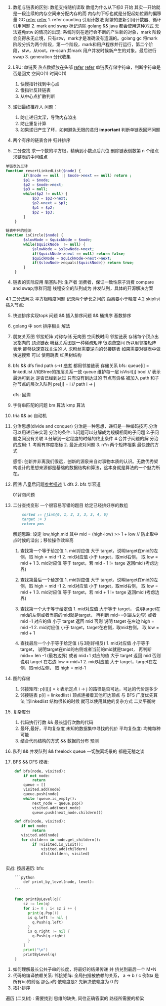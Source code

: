 1. 数组与链表的区别:
    数组支持随机读取
    数组为什么从下标0 开始
        其实一开始就是一段连续的内存空间来分配内存的而 内存的下标也就是分配起始位置的偏移量
    GC [refer](https://cloud.tencent.com/developer/article/1072602) 
       [refer](https://github.com/KeKe-Li/For-learning-Go-Tutorial/blob/master/src/spec/02.0.md)
        1. refer counting 引用计数法
            频繁的更新引用计数器、循环引用问题
        2. mark and swap 标记清除 golang && java 都会使用这种方式
            无法避免stw 的情况的出现: 系统时刻在运行会不断的产生新的对象，mark 阶段会变得永无止境，只有stw，mark才是准确没有遗漏的。golang gc 将mark阶段分拆为两个阶段，第一个阶段，mark和用户程序并行运行，第二个阶段，stw，从root，re-scan 并mark 用户并发时候新产生的对象。最后进行swap
        3. generation 分代收集
    
2. LRU: 单链表 热点数据放在头部 [refer](https://github.com/golang/groupcache/blob/master/lru/lru.go) [refer](https://github.com/hashicorp/golang-lru)
   单链表存储字符串，判断字符串是否是回文
   空间O(1) 时间O(1)
   1. 快慢指针找到中心点
   2. 慢指针反转链表
   3. 从中心点扩散判断
   
3. 递归最终推荐人
    问题：
    1. 防止递归太深，导致内存溢出
    2. 防止重复计算
    3. 如果递归产生了环，如何避免无限的递归 __important__ 判断单链表回环问题
    
4. 两个有序的链表合并 归并排序

5. 二分查找
    求一个数的平方根，精确到小数点后六位
删除链表倒数第 n 个结点
求链表的中间结点    
```php
单链表的反转
function revertLinkedList($node) {
        if($node == null || $node->next == null) return ;
        $p1 = $node;
        $p2 = $node->next;
        $p3 = null;
        while($p2 != null) {
            $p3 = $p2->next;
            $p2->next = $p1;
            $p1 = $p2;
            $p2 = $p3;
        }
    }
    
链表中环的检测
function isCircle($node) {
        $slowNode = $quickNode = $node;
        while($quickNode  != null) {
            $slowNode = $slowNode->next;
            if($quickNode->next == null) return false;
            $quickNode = $quickNode->next->next;
            if($slowNode->equals($quickNode)) return true;
        }
    }
```
4. 链表的实际应用
阻塞队列: 生产者 消费者，保证一致性原子消费 compare and swap;惊群问题 
    线程安全的队列成为 并发队列，具体的开源解决方案

4.1 二分法解决 平方根精度问题 记录两个步长之间的 距离要小于精度
4.2 skiplist 插入节点: 
    
5. 快速排序实现topk 问题 && 插入排序问题 && 桶排序 基数排序
6. golang 中 sort 排序相关 解法

7. 朋友关系图
    邻接矩阵 对称存储 无向图 空间换时间
    邻接链表 存储每个顶点出发指向的 顶点链表
    粉丝关系图是一种稀疏矩阵 很浪费空间 所以用邻接矩阵 表示 能够快速查找关注的 人
    求粉丝需要逆向的邻接链表
    如果需要对链表中做快速搜索 可以 使用跳表 红黑树结构
    
8. bfs && dfs find path s->t  [参考](https://mp.weixin.qq.com/s/0BUBhSqmJJxlI_TISsO9xQ)
    都用邻接链表 存储关系
    bfs: 
        queue[i] = linkedList //和Btree的按层关系一致 queue 维护每一层
        isVisit[j] bool // 表示最远可到达 是否已经到达过 只有没有到达过的 节点有资格 被加入 path 和子孙节点的层次入队列
        pre[j] = i // path i -> j
        
    dfs: 回溯
    
10. 字符串匹配的问题
   bm 算法
   kmp 算法
11. tria && ac 自动机 

12. 分治思想(divide and conquer)
    分治是一种思想，递归是一种编码技巧.分治可以用递归来实现
    分治的条件:
        1.问题可以分解成为规模相同的子问题
        2.子问题之间没有关联
        3.分解到一定程度的时候的终止条件
        4.合并子问题的解
    分治的应用:
        1. 考察有序度指标
        2. 最近点对问题 
        3. n*n 两个矩阵相乘 最快速的方式
        
    感悟: 创新并非离我们很远，创新的源泉来自对事物本质的认识。无数优秀架构设计的思想来源都是基础的数据结构和算法，这本身就是算法的一个魅力所在。


13. 回溯
    八皇后问题[参考描述](https://juejin.im/post/5accdb236fb9a028bb195562)
        1. dfs
        2. bfs
    华容道
    
    01背包问题
    
14. 二分查找变形
    一个很容易写错的题目
    给定已经排好序的数组
    ```markdown
        sorted := []int{0, 1, 2, 3, 3, 3, 4, 6}
    	target := 3
	    return pos
    ```
    解题思路:
    设定 low,high,mid
    其中 mid = (high-low) >> 1 + low // 防止取中点时候的溢出；移位操作效率高
    1. 查找第一个等于给定值
            1. mid对应值 大于 target，说明target在mid的左侧，取 high = mid -1 
            2. mid对应值 小于 target，取mid右侧， 取 low = mid + 1 
            3. mid对应值 等于 target，若 mid - 1 != targe 返回mid (考虑边界)
            
    2. 查找第最后一个给定值
            1. mid对应值 大于 target，说明target在mid的左侧，取 high = mid -1 
            2. mid对应值 小于 target，取mid右侧， 取 low = mid + 1 
            3. mid对应值 等于 target，若 mid + 1 != targe 返回mid (考虑边界)
            
    3. 查找第一个大于等于给定值
            1. mid对应值 大于等于 target，
                说明target在mid的左侧或者当前的mid就是target，
                再判断 mid==0(最左边界) 或者 mid -1 对应的值 小于 target 返回 mid
                否则 说明 target 在左边 high = mid -1 
            2. mid对应值 小于 target，target在右侧，取mid右侧， 取 low = mid + 1
             
    4. 查找最后一个小于等于给定值 (与3刚好相反)
            1. mid对应值 小于等于 target，
                说明target在mid的右侧或者当前的mid就是target，
                再判断 mid== len -1 (最右边界) 或者 mid+1 对应的值 大于 target 返回 mid
                否则 说明 target 在右边 low = mid+1 
            2. mid对应值 大于 target，target在左侧，取mid左侧， 取 high = mid-1
            
15. 图的存储
    1. 邻接矩阵: p[i][j] = k 表示定点 i -> j 的路径是否可达，可达的代价是多少
    2. 邻接链表  p[i] = linkedlist i 顶点连接着其他可达顶点 与 BFS 广度优先算法
        当linkedlist 结构很长的时候 就可以使用其他的复杂方式 二叉平衡树

16. 复杂度分
    1. 代码执行行数 && 最长运行次数的代码
    2. 最坏,最好，平均复杂度
        未知的数据集中寻找的代价
       平均复杂度:
        均摊每种可能
    3. 结合代码结构的方式 && 数据的分布
        预测

17. 队列 && 并发队列 && freelock queue 
    一切脱离场景的 都是无稽之谈
    

18. BFS && DFS
    模板:
```python
    def bfs(node, visited): 
        if not node: 
            return 
        queue = []
        visited.add(node)
        queue.push(node) 
        while !queue.is_empty():
            next_node = queue.pop()
            visited.add(next_node)
            queue.push(next_node.childern())
```

```python
    def dfs(node, visited):
       if not node:
            return 
       visited.add(node)
       for childern in node.get_childern():
            if !visited.is_visit():
                visited.add(childern)
                dfs(childern, visited)
       
```
实战:
    按层遍历:
        bfs:
        
        ```python
            def print_by_level(node, level):
                    
        ```

```go
    func printByLevel(q){
    	sz := len(q)
    	for i:= 0 ; i< sz i ++ {
    	  print(q.Pop())
    	  is q.left != nil {
    	  	q.Push(q.left)
    	  }
    	  is q.right != nil {
    	  	q.Push(q.right)
    	  }
    	}
    	print("\n")
    	printByLevel(q)
    }
```

1. 如何理解最长公共子串的长度，将最好的结果传递 并 挤兑到最后一个 M*N 
2. 代码的编译依赖关系:
    邻接矩阵: 全局扫描被依赖的关系， a -> b / c 例如a 是所有bc的前驱 那么a的 依赖度是2 先解决依赖度为 0 的 
3. 拓扑排序

遍历 (二叉树) : 需要找到 思维的缺失, 同往正确答案的 路径所需要的桥梁